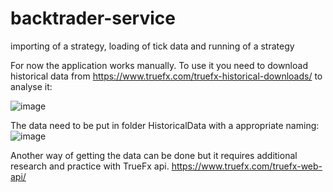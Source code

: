 # backtrader-service
importing of a strategy, loading of tick data and running of a strategy

For now the application works manually. To use it you need to download historical data from https://www.truefx.com/truefx-historical-downloads/ to analyse it:

![image](https://user-images.githubusercontent.com/48807736/233075130-a5bfd4af-50db-4c0f-98c9-136adcf6afc3.png)

The data need to be put in folder HistoricalData with a appropriate naming:
![image](https://user-images.githubusercontent.com/48807736/233078354-1b5d1500-8e3e-4b5b-9920-f1806bd23d68.png)

Another way of getting the data can be done but it requires additional research and practice with TrueFx api. https://www.truefx.com/truefx-web-api/
